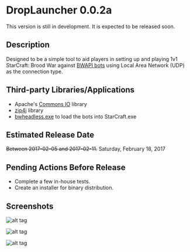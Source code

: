 # DropLauncher 0.0.2a
This version is still in development. It is expected to be released soon.

## Description
Designed to be a simple tool to aid players in setting up and playing 1v1 StarCraft: Brood War against [BWAPI bots](https://github.com/bwapi/bwapi) using Local Area Network (UDP) as the connection type.

## Third-party Libraries/Applications
* Apache's [Commons IO](https://commons.apache.org/proper/commons-io/) library
* [zip4j](http://www.lingala.net/zip4j/) library
* [bwheadless.exe](https://github.com/tscmoo/bwheadless) to load the bots into StarCraft.exe

## Estimated Release Date
~~Between 2017-02-05 and 2017-02-11.~~
Saturday, February 18, 2017

## Pending Actions Before Release
* Complete a few in-house tests.
* Create an installer for binary distribution.

## Screenshots

![alt tag](http://i.imgur.com/0LKGpcf.png)

![alt tag](http://i.imgur.com/KBg6ZQk.png)

![alt tag](http://i.imgur.com/0VY1Ijh.png)
